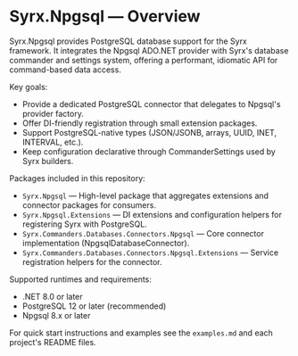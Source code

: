 # Syrx.Npgsql — Overview

Syrx.Npgsql provides PostgreSQL database support for the Syrx framework. It integrates the Npgsql ADO.NET provider with Syrx's database commander and settings system, offering a performant, idiomatic API for command-based data access.

Key goals:

- Provide a dedicated PostgreSQL connector that delegates to Npgsql's provider factory.
- Offer DI-friendly registration through small extension packages.
- Support PostgreSQL-native types (JSON/JSONB, arrays, UUID, INET, INTERVAL, etc.).
- Keep configuration declarative through CommanderSettings used by Syrx builders.

Packages included in this repository:

- `Syrx.Npgsql` — High-level package that aggregates extensions and connector packages for consumers.
- `Syrx.Npgsql.Extensions` — DI extensions and configuration helpers for registering Syrx with PostgreSQL.
- `Syrx.Commanders.Databases.Connectors.Npgsql` — Core connector implementation (NpgsqlDatabaseConnector).
- `Syrx.Commanders.Databases.Connectors.Npgsql.Extensions` — Service registration helpers for the connector.

Supported runtimes and requirements:

- .NET 8.0 or later
- PostgreSQL 12 or later (recommended)
- Npgsql 8.x or later

For quick start instructions and examples see the `examples.md` and each project's README files.
